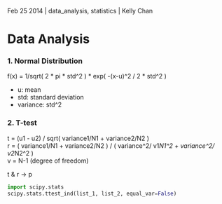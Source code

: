 Feb 25 2014 | data_analysis, statistics | Kelly Chan
# Data Analysis

### 1. Normal Distribution

f(x) = 1/sqrt( 2 * pi * std^2 ) * exp( -(x-u)^2 / 2 * std^2 )

- u: mean
- std: standard deviation
- variance: std^2


### 2. T-test

t = (u1 - u2) / sqrt( variance1/N1 + variance2/N2 )  
r = ( variance1/N1 + variance2/N2 ) / ( variance^2/ v1*N1^2 + variance^2/ v2*N2^2 )  
v = N-1 (degree of freedom)

t & r -> p  

```python
import scipy.stats
scipy.stats.ttest_ind(list_1, list_2, equal_var=False)
```
